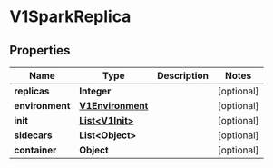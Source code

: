 

# V1SparkReplica


## Properties

| Name | Type | Description | Notes |
|------------ | ------------- | ------------- | -------------|
|**replicas** | **Integer** |  |  [optional] |
|**environment** | [**V1Environment**](V1Environment.md) |  |  [optional] |
|**init** | [**List&lt;V1Init&gt;**](V1Init.md) |  |  [optional] |
|**sidecars** | **List&lt;Object&gt;** |  |  [optional] |
|**container** | **Object** |  |  [optional] |



